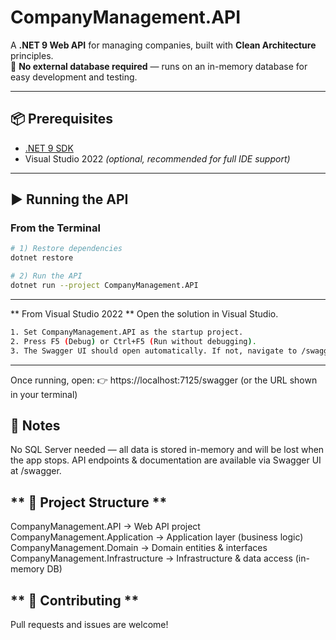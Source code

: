 # **CompanyManagement.API**

A **.NET 9 Web API** for managing companies, built with **Clean Architecture** principles.  
🚀 **No external database required** — runs on an in-memory database for easy development and testing.

---

## **📦 Prerequisites**

- [.NET 9 SDK](https://dotnet.microsoft.com/download/dotnet/9.0)  
- Visual Studio 2022 *(optional, recommended for full IDE support)*

---

## **▶️ Running the API**

### **From the Terminal**
```bash
# 1) Restore dependencies
dotnet restore

# 2) Run the API
dotnet run --project CompanyManagement.API
```
---

** From Visual Studio 2022 **
Open the solution in Visual Studio.
```bash
1. Set CompanyManagement.API as the startup project.
2. Press F5 (Debug) or Ctrl+F5 (Run without debugging).
3. The Swagger UI should open automatically. If not, navigate to /swagger in your browser.
```
---
 Once running, open:
👉 https://localhost:7125/swagger (or the URL shown in your terminal)

## **📝 Notes**
No SQL Server needed — all data is stored in-memory and will be lost when the app stops.
API endpoints & documentation are available via Swagger UI at /swagger.

## ** 📂 Project Structure **

CompanyManagement.API             → Web API project
CompanyManagement.Application     → Application layer (business logic)
CompanyManagement.Domain          → Domain entities & interfaces
CompanyManagement.Infrastructure  → Infrastructure & data access (in-memory DB)

## ** 🤝 Contributing **
Pull requests and issues are welcome!




